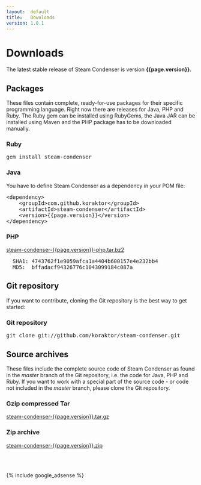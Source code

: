 ```yaml
---
layout:  default
title:   Downloads
version: 1.0.1
---
```

Downloads
=========

The latest stable release of Steam Condenser is version **{{page.version}}**.

## Packages
These files contain complete, ready-for-use packages for their specific
programming language. Right now there are releases for Java, PHP and Ruby.
The Ruby gem can be installed using RubyGems, the Java JAR can be installed
using Maven and the PHP package has to be downloaded manually.

<div class="command">
  <h3>Ruby</h3>
  <pre>gem install steam-condenser</pre>
</div>

<div class="command">
  <h3>Java</h3>
  You have to define Steam Condenser as a dependency in your POM file:
  <pre>&lt;dependency>
    &lt;groupId>com.github.koraktor&lt;/groupId>
    &lt;artifactId>steam-condenser&lt;/artifactId>
    &lt;version>{{page.version}}&lt;/version>
&lt;/dependency></pre>
</div>

<div class="download">
  <h3>PHP</h3>
  <a href="http://cloud.github.com/downloads/koraktor/steam-condenser/steam-condenser-{{page.version}}-php.tar.bz2">steam-condenser-{{page.version}}-php.tar.bz2</a>
  <br />
  <pre>
  SHA1: 4743762f1e9059afca1a4404b600157e4e232bb4
  MD5:  bffadacf94326776c1043099184c087a</pre>
</div>

## Git repository
If you want to contribute, cloning the Git repository is the best way to get
started:

<div class="command">
  <h3>Git repository</h3>
  <pre>git clone git://github.com/koraktor/steam-condenser.git</pre>
</div>

## Source archives
These files include the complete source code of Steam Condenser as found in the
*master* branch of the Git repository, i.e. the code for Java, PHP and Ruby. If
you want to work with a special part of the source code - or code not included
in the *master* branch, please clone the Git repository.

<div class="download">
  <h3>Gzip compressed Tar</h3>
  <a href="https://github.com/koraktor/steam-condenser/tarball/{{page.version}}">steam-condenser-{{page.version}}.tar.gz</a>
</div>

<div class="download">
  <h3>Zip archive</h3>
  <a href="https://github.com/koraktor/steam-condenser/zipball/{{page.version}}">steam-condenser-{{page.version}}.zip</a>
</div>

<br /><br />

{% include google_adsense %}

  [1]: http://github.com/koraktor/steam-condenser/downloads
